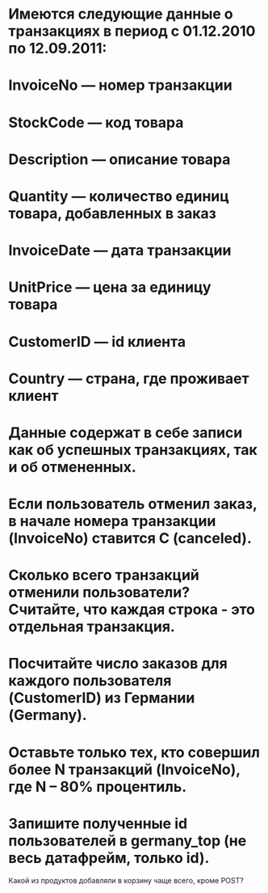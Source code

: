 # Имеются следующие данные о транзакциях в период с 01.12.2010 по 12.09.2011:

# InvoiceNo — номер транзакции
# StockCode — код товара
# Description — описание товара
# Quantity — количество единиц товара, добавленных в заказ
# InvoiceDate — дата транзакции 
# UnitPrice — цена за единицу товара
# CustomerID — id клиента
# Country — страна, где проживает клиент

# Данные содержат в себе записи как об успешных транзакциях, так и об отмененных.
# Если пользователь отменил заказ, в начале номера транзакции (InvoiceNo) ставится C (canceled). 
# Сколько всего транзакций отменили пользователи? Считайте, что каждая строка - это отдельная транзакция.

# Посчитайте число заказов для каждого пользователя (CustomerID) из Германии (Germany).
# Оставьте только тех, кто совершил более N транзакций (InvoiceNo), где N – 80% процентиль.
# Запишите полученные id пользователей в germany_top (не весь датафрейм, только id).

Какой из продуктов добавляли в корзину чаще всего, кроме POST? 

